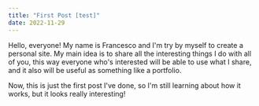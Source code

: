 ```yaml
---
title: "First Post [test]"
date: 2022-11-29
---
```


Hello, everyone!
My name is Francesco and I'm try by myself to create a personal site. My main idea is to share all the interesting things I do with all of you, this way everyone who's interested will be able to use what I share, and it also will be useful as something like a portfolio.

Now, this is just the first post I've done, so I'm still learning about how it works, but it looks really interesting!
